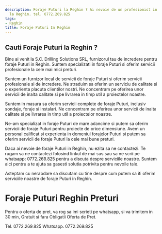 ```yaml
---
description: Foraje Puturi la Reghin ? Ai nevoie de un profesionist in Foraje Puturi
  la Reghin. tel. 0772.269.825
tags:
- Reghin
title: Foraje Puturi In Reghin
---
```



## Cauti Foraje Puturi la Reghin ?

Bine ai venit la S.C. Drilling Solutions SRL, furnizorul tau de incredere pentru foraje Puturi in Reghin. Suntem specializati in foraje Puturi si oferim servicii profesionale la cele mai mici preturi.

Suntem un furnizor local de servicii de foraje Puturi si oferim servicii profesionale si de incredere. Ne straduim sa oferim un serviciu de calitate si o experienta placuta clientilor nostri. Ne concentram pe oferirea unor servicii de inalta calitate si pe livrarea in timp util a proiectelor noastre.

Suntem in masura sa oferim servicii complete de foraje Puturi, inclusiv sondaje, foraje si instalari. Ne concentram pe oferirea unor servicii de inalta calitate si pe livrarea in timp util a proiectelor noastre.

Ne-am specializat in foraje Puturi de mare adancime si putem sa oferim servicii de foraje Puturi pentru proiecte de orice dimensiune. Avem un personal calificat si experienta in domeniul forajelor Puturi si putem sa oferim servicii de foraje Puturi la cele mai bune preturi.

Daca ai nevoie de foraje Puturi in Reghin, nu ezita sa ne contactezi. Te rugam sa ne contactezi folosind linkul de mai sus sau sa ne scrii pe whatsapp: 0772.269.825 pentru a discuta despre serviciile noastre. Suntem aici pentru a te ajuta sa gasesti solutia potrivita pentru nevoile tale. 

Asteptam cu nerabdare sa discutam cu tine despre cum putem sa iti oferim serviciile noastre de foraje Puturi in Reghin.

# Foraje Puturi Reghin Preturi
Pentru o oferta de pret, va rog sa imi scrieti pe whatsapp, si va trimitem in 30 min, Gratuit si fara Obligatii Oferta de Pret.

Tel. 0772.269.825
Whatsapp. 0772.269.825